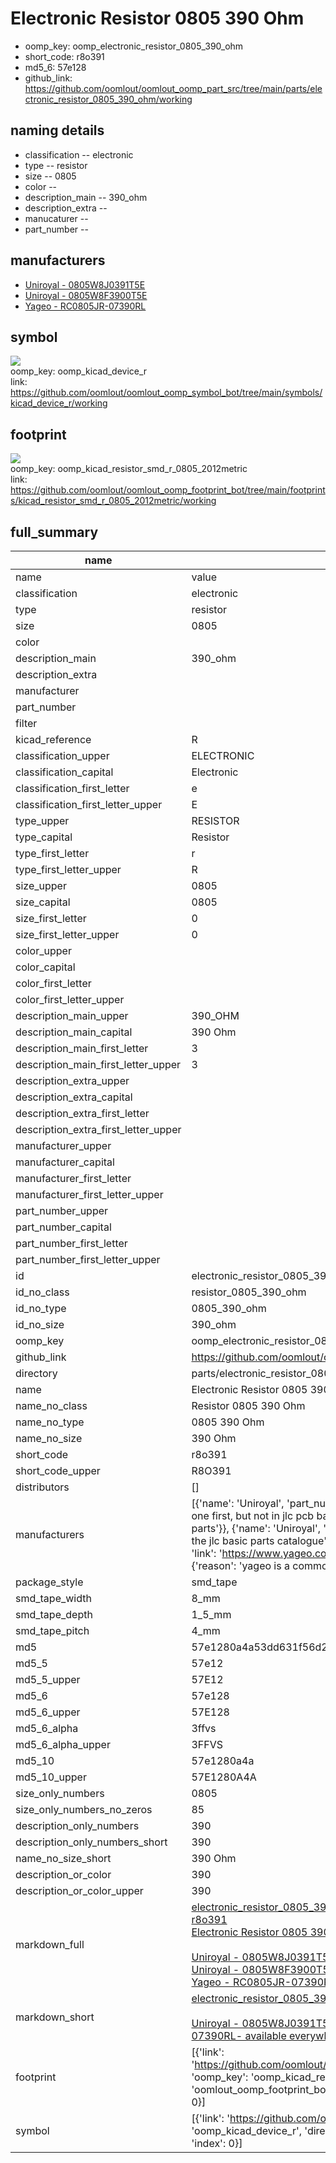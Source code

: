 # Electronic Resistor 0805 390 Ohm

  
* oomp_key: oomp_electronic_resistor_0805_390_ohm 
* short_code: r8o391
* md5_6: 57e128  
* github_link: https://github.com/oomlout/oomlout_oomp_part_src/tree/main/parts/electronic_resistor_0805_390_ohm/working  
## naming details
* classification -- electronic
* type -- resistor
* size -- 0805
* color -- 
* description_main -- 390_ohm
* description_extra -- 
* manucaturer -- 
* part_number -- 


## manufacturers
* [Uniroyal - 0805W8J0391T5E]()  
* [Uniroyal - 0805W8F3900T5E]()  
* [Yageo - RC0805JR-07390RL](https://www.yageo.com/en/Chart/Download/pdf/RC0805JR-07390RL)  

## symbol

![](symbol/{index}/working/working_600.png)  
oomp_key: oomp_kicad_device_r  
link: https://github.com/oomlout/oomlout_oomp_symbol_bot/tree/main/symbols/kicad_device_r/working  

## footprint

![](footprint/{index}/working/working_600.png)  
oomp_key: oomp_kicad_resistor_smd_r_0805_2012metric  
link: https://github.com/oomlout/oomlout_oomp_footprint_bot/tree/main/footprints/kicad_resistor_smd_r_0805_2012metric/working  

## full_summary
| name | value | 
| --- | --- | 
| name | value | 
| classification | electronic | 
| type | resistor | 
| size | 0805 | 
| color |  | 
| description_main | 390_ohm | 
| description_extra |  | 
| manufacturer |  | 
| part_number |  | 
| filter |  | 
| kicad_reference | R | 
| classification_upper | ELECTRONIC | 
| classification_capital | Electronic | 
| classification_first_letter | e | 
| classification_first_letter_upper | E | 
| type_upper | RESISTOR | 
| type_capital | Resistor | 
| type_first_letter | r | 
| type_first_letter_upper | R | 
| size_upper | 0805 | 
| size_capital | 0805 | 
| size_first_letter | 0 | 
| size_first_letter_upper | 0 | 
| color_upper |  | 
| color_capital |  | 
| color_first_letter |  | 
| color_first_letter_upper |  | 
| description_main_upper | 390_OHM | 
| description_main_capital | 390 Ohm | 
| description_main_first_letter | 3 | 
| description_main_first_letter_upper | 3 | 
| description_extra_upper |  | 
| description_extra_capital |  | 
| description_extra_first_letter |  | 
| description_extra_first_letter_upper |  | 
| manufacturer_upper |  | 
| manufacturer_capital |  | 
| manufacturer_first_letter |  | 
| manufacturer_first_letter_upper |  | 
| part_number_upper |  | 
| part_number_capital |  | 
| part_number_first_letter |  | 
| part_number_first_letter_upper |  | 
| id | electronic_resistor_0805_390_ohm | 
| id_no_class | resistor_0805_390_ohm | 
| id_no_type | 0805_390_ohm | 
| id_no_size | 390_ohm | 
| oomp_key | oomp_electronic_resistor_0805_390_ohm | 
| github_link | https://github.com/oomlout/oomlout_oomp_part_src/tree/main/parts/electronic_resistor_0805_390_ohm/working | 
| directory | parts/electronic_resistor_0805_390_ohm | 
| name | Electronic Resistor 0805 390 Ohm | 
| name_no_class | Resistor 0805 390 Ohm | 
| name_no_type | 0805 390 Ohm | 
| name_no_size | 390 Ohm | 
| short_code | r8o391 | 
| short_code_upper | R8O391 | 
| distributors | [] | 
| manufacturers | [{'name': 'Uniroyal', 'part_number': '0805W8J0391T5E', 'link': '', 'id': 'manufacturer_uniroyal', 'note': {'reason': 'did this one first, but not in jlc pcb basic parts and 1 percent are and they are the same price', 'reason_short': 'not in jlc basic parts'}}, {'name': 'Uniroyal', 'part_number': '0805W8F3900T5E', 'link': '', 'id': 'manufacturer_uniroyal', 'note': {'reason': 'in the jlc basic parts catalogue', 'reason_short': 'jlc basic part'}}, {'name': 'Yageo', 'part_number': 'RC0805JR-07390RL', 'link': 'https://www.yageo.com/en/Chart/Download/pdf/RC0805JR-07390RL', 'id': 'manufacturer_yageo', 'note': {'reason': 'yageo is a commonly cross referenced part number', 'reason_short': 'available everywhere'}}] | 
| package_style | smd_tape | 
| smd_tape_width | 8_mm | 
| smd_tape_depth | 1_5_mm | 
| smd_tape_pitch | 4_mm | 
| md5 | 57e1280a4a53dd631f56d26ec27678a7 | 
| md5_5 | 57e12 | 
| md5_5_upper | 57E12 | 
| md5_6 | 57e128 | 
| md5_6_upper | 57E128 | 
| md5_6_alpha | 3ffvs | 
| md5_6_alpha_upper | 3FFVS | 
| md5_10 | 57e1280a4a | 
| md5_10_upper | 57E1280A4A | 
| size_only_numbers | 0805 | 
| size_only_numbers_no_zeros | 85 | 
| description_only_numbers | 390 | 
| description_only_numbers_short | 390 | 
| name_no_size_short | 390 Ohm | 
| description_or_color | 390 | 
| description_or_color_upper | 390 | 
| markdown_full | [electronic_resistor_0805_390_ohm](https://github.com/oomlout/oomlout_oomp_part_src/tree/main/parts/electronic_resistor_0805_390_ohm/working)<br>[r8o391](https://github.com/oomlout/oomlout_oomp_part_src/tree/main/parts/electronic_resistor_0805_390_ohm/working)<br>[Electronic Resistor 0805 390 Ohm](https://github.com/oomlout/oomlout_oomp_part_src/tree/main/parts/electronic_resistor_0805_390_ohm/working)<br><br>[Uniroyal - 0805W8J0391T5E- not in jlc basic parts]() [(L)  ](https://www.lcsc.com/search?q=0805W8J0391T5E)[(D)  ](https://www.digikey.com/en/products?keywords=0805W8J0391T5E)[(M)  ](https://www.mouser.com/Search/Refine?Keyword=0805W8J0391T5E)[(N)  ](https://www.newark.com/search?st=0805W8J0391T5E)[(SZ)  ](https://so.szlcsc.com/global.html?k=0805W8J0391T5E)<br>[Uniroyal - 0805W8F3900T5E- jlc basic part]() [(L)  ](https://www.lcsc.com/search?q=0805W8F3900T5E)[(D)  ](https://www.digikey.com/en/products?keywords=0805W8F3900T5E)[(M)  ](https://www.mouser.com/Search/Refine?Keyword=0805W8F3900T5E)[(N)  ](https://www.newark.com/search?st=0805W8F3900T5E)[(SZ)  ](https://so.szlcsc.com/global.html?k=0805W8F3900T5E)<br>[Yageo - RC0805JR-07390RL- available everywhere](https://www.yageo.com/en/Chart/Download/pdf/RC0805JR-07390RL) [(L)  ](https://www.lcsc.com/search?q=RC0805JR-07390RL)[(D)  ](https://www.digikey.com/en/products?keywords=RC0805JR-07390RL)[(M)  ](https://www.mouser.com/Search/Refine?Keyword=RC0805JR-07390RL)[(N)  ](https://www.newark.com/search?st=RC0805JR-07390RL)[(SZ)  ](https://so.szlcsc.com/global.html?k=RC0805JR-07390RL)<br> | 
| markdown_short | [electronic_resistor_0805_390_ohm](https://github.com/oomlout/oomlout_oomp_part_src/tree/main/parts/electronic_resistor_0805_390_ohm/working)<br><br>[Uniroyal - 0805W8J0391T5E- not in jlc basic parts]()[Uniroyal - 0805W8F3900T5E- jlc basic part]()[Yageo - RC0805JR-07390RL- available everywhere](https://www.yageo.com/en/Chart/Download/pdf/RC0805JR-07390RL) | 
| footprint | [{'link': 'https://github.com/oomlout/oomlout_oomp_footprint_bot/tree/main/foootprntss/kicad_resistor_smd_r_0805_2012metric', 'oomp_key': 'oomp_kicad_resistor_smd_r_0805_2012metric', 'directory': 'oomlout_oomp_footprint_bot/footprints/kicad_resistor_smd_r_0805_2012metric//working/working.kicad_mod', 'index': 0}] | 
| symbol | [{'link': 'https://github.com/oomlout/oomlout_oomp_symbol_bot/tree/main/symbols/kicad_device_r', 'oomp_key': 'oomp_kicad_device_r', 'directory': 'oomlout_oomp_symbol_bot/symbols/kicad_device_r//working/working.kicad_sym', 'index': 0}] | 
